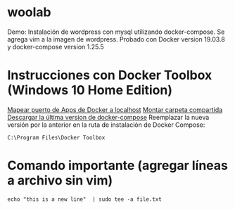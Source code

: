 # woolab
Demo: Instalación de wordpress con mysql utilizando docker-compose. Se agrega vim a la imagen de wordpress.
Probado con Docker version 19.03.8 y docker-compose version 1.25.5

# Instrucciones con Docker Toolbox (Windows 10 Home Edition)
[Mapear puerto de Apps de Docker a localhost](https://www.jhipster.tech/tips/020_tip_using_docker_containers_as_localhost_on_mac_and_windows.html)
[Montar carpeta compartida](http://support.divio.com/en/articles/646695-how-to-use-a-directory-outside-c-users-with-docker-toolbox-docker-for-windows#:~:text=Mount%20an%20arbitrary%20host%20directory%20in%20a%20Docker%20container&text=In%20VirtualBox%2C%20add%20a%20Shared,Folder%20Name%2C%20such%20as%20Divio%20.)
[Descargar la última version de docker-compose](https://github.com/docker/compose/releases/tag/1.26.0)
Reemplazar la nueva versión por la anterior en la ruta de instalación de Docker Compose: 
```
C:\Program Files\Docker Toolbox
```
# Comando importante (agregar líneas a archivo sin vim)
```
echo "this is a new line"  | sudo tee -a file.txt
```